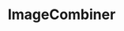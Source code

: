 ---
title: "ImageCombiner"
description: "Image combine tool for java server side"
subDesc: "Image combine tool for java server side"
feature1Img: ""
feature1Title: ""
feature1Desc: ""
feature2Img: ""
feature2Title: ""
feature2Desc: ""
feature3Img: ""
feature3Title: ""
feature3Desc: ""
feature4Img: ""
feature4Title: ""
feature4Desc: ""
feature5Img: ""
feature5Title: ""
feature5Desc: ""
feature6Img: ""
feature6Title: ""
feature6Desc: ""
startUp: "Start up"
link: "http://dromara.gitee.io/image-combiner"
github: "https://github.com/dromara/image-combiner"
gitee: "https://gitee.com/dromara/image-combiner"
level: "tool"
weight: 11
showIntroduce: false
showFeature: false
---